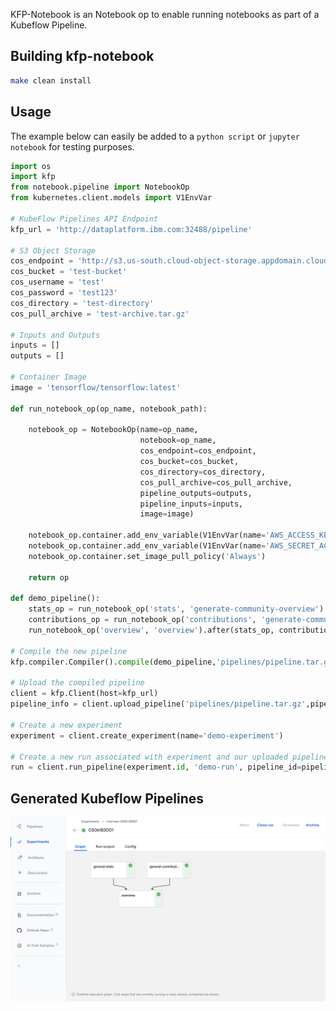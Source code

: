 <!--
{% comment %}
Copyright 2018-2020 IBM Corporation

Licensed under the Apache License, Version 2.0 (the "License");
you may not use this file except in compliance with the License.
You may obtain a copy of the License at

http://www.apache.org/licenses/LICENSE-2.0

Unless required by applicable law or agreed to in writing, software
distributed under the License is distributed on an "AS IS" BASIS,
WITHOUT WARRANTIES OR CONDITIONS OF ANY KIND, either express or implied.
See the License for the specific language governing permissions and
limitations under the License.
{% endcomment %}
-->

KFP-Notebook is an Notebook op to enable running notebooks as part of a Kubeflow Pipeline.


## Building kfp-notebook

```bash
make clean install
```

## Usage

The example below can easily be added to a `python script` or `jupyter notebook` for testing purposes.

```python
import os
import kfp
from notebook.pipeline import NotebookOp
from kubernetes.client.models import V1EnvVar

# KubeFlow Pipelines API Endpoint
kfp_url = 'http://dataplatform.ibm.com:32488/pipeline'

# S3 Object Storage
cos_endpoint = 'http://s3.us-south.cloud-object-storage.appdomain.cloud'
cos_bucket = 'test-bucket'
cos_username = 'test'
cos_password = 'test123'
cos_directory = 'test-directory' 
cos_pull_archive = 'test-archive.tar.gz'

# Inputs and Outputs
inputs = []
outputs = []

# Container Image
image = 'tensorflow/tensorflow:latest'

def run_notebook_op(op_name, notebook_path):
    
    notebook_op = NotebookOp(name=op_name,
                             notebook=op_name,
                             cos_endpoint=cos_endpoint,
                             cos_bucket=cos_bucket,
                             cos_directory=cos_directory,
                             cos_pull_archive=cos_pull_archive,
                             pipeline_outputs=outputs,
                             pipeline_inputs=inputs,
                             image=image)

    notebook_op.container.add_env_variable(V1EnvVar(name='AWS_ACCESS_KEY_ID', value=cos_username))
    notebook_op.container.add_env_variable(V1EnvVar(name='AWS_SECRET_ACCESS_KEY', value=cos_password))
    notebook_op.container.set_image_pull_policy('Always')

    return op

def demo_pipeline():
    stats_op = run_notebook_op('stats', 'generate-community-overview')
    contributions_op = run_notebook_op('contributions', 'generate-community-contributions')
    run_notebook_op('overview', 'overview').after(stats_op, contributions_op)

# Compile the new pipeline
kfp.compiler.Compiler().compile(demo_pipeline,'pipelines/pipeline.tar.gz')

# Upload the compiled pipeline
client = kfp.Client(host=kfp_url)
pipeline_info = client.upload_pipeline('pipelines/pipeline.tar.gz',pipeline_name='pipeline-demo')

# Create a new experiment
experiment = client.create_experiment(name='demo-experiment')

# Create a new run associated with experiment and our uploaded pipeline
run = client.run_pipeline(experiment.id, 'demo-run', pipeline_id=pipeline_info.id)

```

## Generated Kubeflow Pipelines

![Kubeflow Pipeline Example](docs/source/images/kfp-pipeline-example.png)
